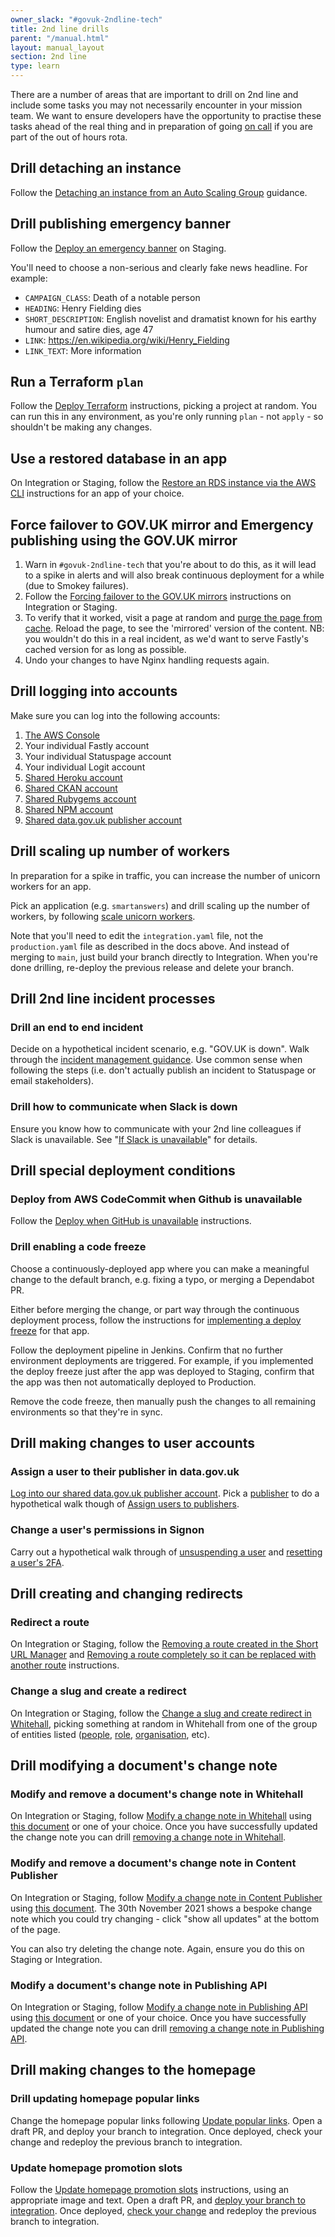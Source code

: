 ```yaml
---
owner_slack: "#govuk-2ndline-tech"
title: 2nd line drills
parent: "/manual.html"
layout: manual_layout
section: 2nd line
type: learn
---
```


There are a number of areas that are important to drill on 2nd line and include some tasks you may not necessarily encounter in your mission team. We want to ensure developers have the opportunity to practise these tasks ahead of the real thing and in preparation of going [on call](/manual/on-call.html) if you are part of the out of hours rota.

## Drill detaching an instance

Follow the [Detaching an instance from an Auto Scaling Group](/manual/common-aws-tasks-for-2nd-line-support.html#detaching-an-instance-from-an-auto-scaling-group) guidance.

## Drill publishing emergency banner

Follow the [Deploy an emergency banner](/manual/emergency-publishing.html) on Staging.

You'll need to choose a non-serious and clearly fake news headline. For example:

- `CAMPAIGN_CLASS`: Death of a notable person
- `HEADING`: Henry Fielding dies
- `SHORT_DESCRIPTION`: English novelist and dramatist known for his earthy humour and satire dies, age 47
- `LINK`: https://en.wikipedia.org/wiki/Henry_Fielding
- `LINK_TEXT`: More information

## Run a Terraform `plan`

Follow the [Deploy Terraform](/manual/deploying-terraform.html) instructions, picking a project at random.
You can run this in any environment, as you're only running `plan` - not `apply` - so shouldn't be making any changes.

## Use a restored database in an app

On Integration or Staging, follow the [Restore an RDS instance via the AWS CLI](/manual/howto-backup-and-restore-in-aws-rds.html#restore-an-rds-instance-via-the-aws-cli) instructions for an app of your choice.

## Force failover to GOV.UK mirror and Emergency publishing using the GOV.UK mirror

1. Warn in `#govuk-2ndline-tech` that you're about to do this, as it will lead to a spike in alerts and will also break continuous deployment for a while (due to Smokey failures).
1. Follow the [Forcing failover to the GOV.UK mirrors](/manual/fall-back-to-mirror.html#forcing-failover-to-the-gov-uk-mirrors) instructions on Integration or Staging.
1. To verify that it worked, visit a page at random and [purge the page from cache](/manual/purge-cache.html). Reload the page, to see the 'mirrored' version of the content. NB: you wouldn't do this in a real incident, as we'd want to serve Fastly's cached version for as long as possible.
1. Undo your changes to have Nginx handling requests again.

## Drill logging into accounts

Make sure you can log into the following accounts:

1. [The AWS Console](/manual/common-aws-tasks-for-2nd-line-support.html#logging-into-aws)
1. Your individual Fastly account
1. Your individual Statuspage account
1. Your individual Logit account
1. [Shared Heroku account](/manual/heroku.html)
1. [Shared CKAN account](/manual/data-gov-uk-2nd-line.html)
1. [Shared Rubygems account](/manual/publishing-a-ruby-gem.html)
1. [Shared NPM account](https://github.com/alphagov/govuk-secrets/tree/main/pass/2ndline/npm)
1. [Shared data.gov.uk publisher account](/manual/data-gov-uk-2nd-line.html#logging-into-the-publisher)

## Drill scaling up number of workers

In preparation for a spike in traffic, you can increase the number of unicorn workers for an app.

Pick an application (e.g. `smartanswers`) and drill scaling up the number of workers, by following [scale unicorn workers](/manual/scale-unicorn-workers.html).

Note that you'll need to edit the `integration.yaml` file, not the `production.yaml` file as described in the docs above. And instead of merging to `main`, just build your branch directly to Integration. When you're done drilling, re-deploy the previous release and delete your branch.

## Drill 2nd line incident processes

### Drill an end to end incident

Decide on a hypothetical incident scenario, e.g. "GOV.UK is down".
Walk through the [incident management guidance](/manual/incident-management-guidance.html).
Use common sense when following the steps (i.e. don't actually publish an incident to Statuspage or email stakeholders).

### Drill how to communicate when Slack is down

Ensure you know how to communicate with your 2nd line colleagues if Slack is unavailable.
See "[If Slack is unavailable](https://docs.google.com/document/d/144y8c2Ly-kG3JQkRitpBSIN3DrxLnPSmLDezEZRMGi4/edit#heading=h.15tbsnb0xhwp)" for details.

## Drill special deployment conditions

### Deploy from AWS CodeCommit when Github is unavailable

Follow the [Deploy when GitHub is unavailable](/manual/github-unavailable.html#drill-creating-and-deploying-a-branch-from-codecommit) instructions.

### Drill enabling a code freeze

Choose a continuously-deployed app where you can make a meaningful change to the default branch, e.g. fixing a typo, or merging a Dependabot PR.

Either before merging the change, or part way through the continuous deployment process, follow the instructions for [implementing a deploy freeze](/manual/development-pipeline.html#check-for-or-implement-a-deploy-freeze) for that app.

Follow the deployment pipeline in Jenkins. Confirm that no further environment deployments are triggered. For example, if you implemented the deploy freeze just after the app was deployed to Staging, confirm that the app was then not automatically deployed to Production.

Remove the code freeze, then manually push the changes to all remaining environments so that they're in sync.

## Drill making changes to user accounts

### Assign a user to their publisher in data.gov.uk

[Log into our shared data.gov.uk publisher account](/manual/data-gov-uk-2nd-line.html#logging-into-the-publisher). Pick a [publisher](https://ckan.publishing.service.gov.uk/organization) to do a hypothetical walk though of [Assign users to publishers](/manual/data-gov-uk-2nd-line.html#assign-users-to-publishers-setting-user-permissions).

### Change a user's permissions in Signon

Carry out a hypothetical walk through of [unsuspending a user](/manual/manage-sign-on-accounts#unsuspending-a-user) and [resetting a user's 2FA](/manual/manage-sign-on-accounts#resetting-a-users-2fa).

## Drill creating and changing redirects

### Redirect a route

On Integration or Staging, follow the [Removing a route created in the Short URL Manager](/manual/redirect-routes.html#removing-a-route-created-in-the-short-url-manager) and [Removing a route completely so it can be replaced with another route](/manual/redirect-routes.html#removing-a-route-completely-so-it-can-be-replaced-with-another-route) instructions.

### Change a slug and create a redirect

On Integration or Staging, follow the [Change a slug and create redirect in Whitehall](/manual/howto-change-slug-and-create-redirect.html), picking something
at random in Whitehall from one of the group of entities listed ([people](https://whitehall-admin.publishing.service.gov.uk/government/admin/people), [role](https://whitehall-admin.publishing.service.gov.uk/government/admin/roles), [organisation](https://whitehall-admin.publishing.service.gov.uk/government/admin/organisations), etc).

## Drill modifying a document's change note

### Modify and remove a document's change note in Whitehall

On Integration or Staging, follow [Modify a change note in Whitehall](/manual/howto-modify-change-note.html#whitehall) using [this document](https://www.staging.publishing.service.gov.uk/guidance/deer-keepers-tagging-deer-and-reporting-their-movements) or one of your choice.
Once you have successfully updated the change note you can drill [removing a change note in Whitehall](/manual/howto-remove-change-note.html#whitehall).

### Modify and remove a document's change note in Content Publisher

On Integration or Staging, follow [Modify a change note in Content Publisher](/manual/howto-modify-change-note.html#content-publisher) using [this document](https://www.staging.publishing.service.gov.uk/government/news/cold-weather-alert-issued-by-ukhsa). The 30th November 2021 shows a bespoke change note which you could try changing - click "show all updates" at the bottom of the page.

You can also try deleting the change note. Again, ensure you do this on Staging or Integration.

### Modify a document's change note in Publishing API

On Integration or Staging, follow [Modify a change note in Publishing API](/manual/howto-modify-change-note.html#publishing-api) using [this document](https://www.staging.publishing.service.gov.uk/guidance/deer-keepers-tagging-deer-and-reporting-their-movements) or one of your choice.
Once you have successfully updated the change note you can drill [removing a change note in Publishing API](/manual/howto-remove-change-note.html#other-apps).

## Drill making changes to the homepage

### Drill updating homepage popular links

Change the homepage popular links following [Update popular links](/manual/update_popular_links.html.md). Open a draft PR, and deploy your branch to integration. Once deployed, check your change and redeploy the previous branch to integration.

### Update homepage promotion slots

Follow the [Update homepage promotion slots](/repos/frontend/update-homepage-promotion-slots.html) instructions, using an appropriate image and text.
Open a draft PR, and [deploy your branch to integration](https://deploy.integration.publishing.service.gov.uk/job/Deploy_App/).
Once deployed, [check your change](https://www-origin.integration.govuk.digital/) and redeploy the previous branch to integration.
